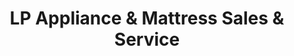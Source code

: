 ---
title: "LP Appliance & Mattress Sales & Service"
url: /westbrook/lp-appliance-and-mattress-sales-and-service/
shop: appliance
---
